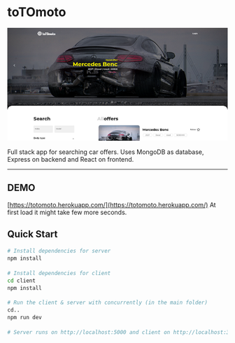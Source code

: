# toTOmoto

![MAIN PAGE SCREENSHOT](https://raw.githubusercontent.com/antpXD/totomoto/master/client/src/images/mainpage-screenshot.png)

Full stack app for searching car offers. Uses MongoDB as database, Express on backend and React on frontend. 

---

## DEMO
[https://totomoto.herokuapp.com/](https://totomoto.herokuapp.com/)
At first load it might take few more seconds.

## Quick Start

``` bash
# Install dependencies for server
npm install

# Install dependencies for client
cd client
npm install

# Run the client & server with concurrently (in the main folder)
cd..
npm run dev

# Server runs on http://localhost:5000 and client on http://localhost:3000
```
